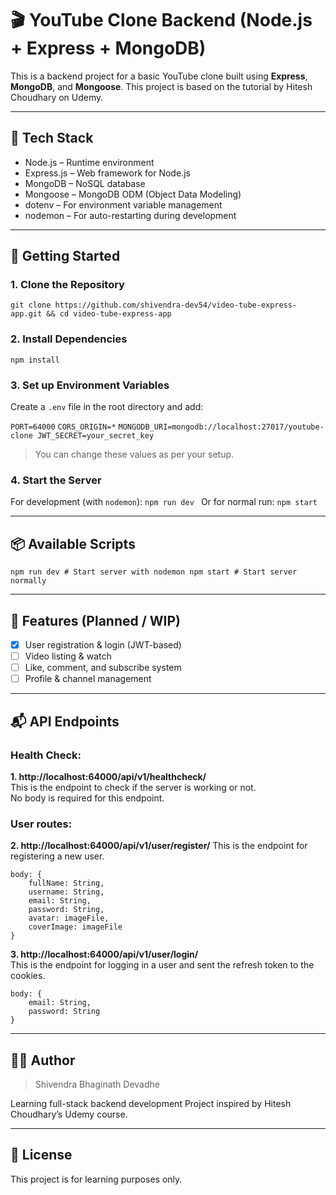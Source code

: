 # 🎬 YouTube Clone Backend (Node.js + Express + MongoDB)

This is a backend project for a basic YouTube clone built using **Express**, **MongoDB**, and **Mongoose**. This project is based on the tutorial by Hitesh Choudhary on Udemy.

---

## 📁 Tech Stack

- Node.js
    – Runtime environment
- Express.js
    – Web framework for Node.js
- MongoDB
    – NoSQL database
- Mongoose
    – MongoDB ODM (Object Data Modeling)
- dotenv
    – For environment variable management
- nodemon
    – For auto-restarting during development

---

## 🚀 Getting Started

### 1. Clone the Repository

`git clone https://github.com/shivendra-dev54/video-tube-express-app.git && cd video-tube-express-app `

### 2. Install Dependencies

`npm install `

### 3. Set up Environment Variables

Create a `.env` file in the root directory and add: 

`PORT=64000`
`CORS_ORIGIN=*`
`MONGODB_URI=mongodb://localhost:27017/youtube-clone JWT_SECRET=your_secret_key` 
> You can change these values as per your setup.

### 4. Start the Server 
For development (with `nodemon`): `npm run dev ` 
Or for normal run: `npm start `

---

## 📦 Available Scripts

`npm run dev # Start server with nodemon npm start # Start server normally `

---

## 📌 Features (Planned / WIP)

- [x] User registration & login (JWT-based)
- [ ] Video listing & watch
- [ ] Like, comment, and subscribe system
- [ ] Profile & channel management

---

## 📬 API Endpoints

### Health Check:

**1. http://localhost:64000/api/v1/healthcheck/**<br>
    This is the endpoint to check if the server is working or not.<br>
    No body is required for this endpoint.

### User routes: 

**2. http://localhost:64000/api/v1/user/register/**
    This is the endpoint for registering a new user.
    
    
    body: {
        fullName: String,
        username: String,
        email: String,
        password: String,
        avatar: imageFile,
        coverImage: imageFile
    }
    

**3. http://localhost:64000/api/v1/user/login/**<br>
    This is the endpoint for logging in a user and sent the refresh token to the cookies.
    
    
    body: {
        email: String,
        password: String
    }
    

---

## 🧑‍💻 Author 
> Shivendra Bhaginath Devadhe

Learning full-stack backend development Project inspired by Hitesh Choudhary’s Udemy course.

---

## 📄 License

This project is for learning purposes only.

